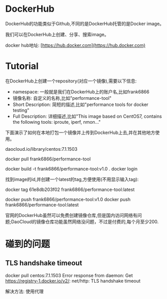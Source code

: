 # DockerHub
DockerHub的功能类似于Github,不同的是DockerHub托管的是Docker image。

我们可以在DockerHub上创建、分享、搜索image。

docker hub地址: [https://hub.docker.com](https://hub.docker.com)




# Tutorial


在DockerHub上创建一个repository(对应一个镜像),需要以下信息:

* namespace: 一般就是我们在DockerHub上的账户名,比如frank6866
* 镜像名称: 自定义的名称,比如"performance-tool"
* Short Description: 简短的描述,比如"performance tools for docker testing"
* Full Description: 详细描述,比如"This image based on CentOS7, contains the following tools: iproute, iperf, nmon..."




下面演示了如何在本地打包一个镜像并上传到DockerHub上去,并在其他地方使用。








daocloud.io/library/centos:7.1.1503


docker pull frank6866/performance-tool


docker build -t frank6866/performance-tool:v1.0 .
docker login


找到image的id,并创建一个latest的tag,方便使用(不用显示输入tag):

docker tag 61e8db203f02 frank6866/performance-tool:latest


docker push frank6866/performance-tool:v1.0
docker push frank6866/performance-tool:latest



官网的DockerHub虽然可以免费创建镜像仓库,但是国内访问网络有问题;DaoCloud的镜像仓库功能虽然网络没问题，不过是付费的,每个月至少200.



# 碰到的问题
## TLS handshake timeout

docker pull centos:7.1.1503
Error response from daemon: Get https://registry-1.docker.io/v2/: net/http: TLS handshake timeout

解决方法: 使用代理

